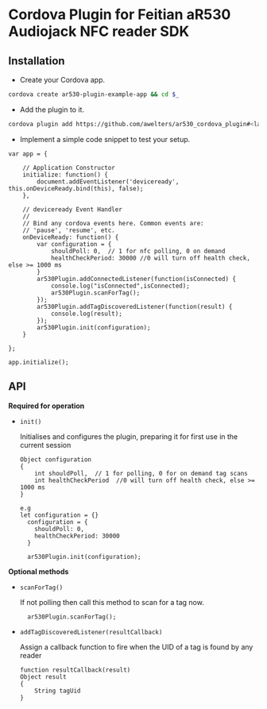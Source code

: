 # Cordova Plugin for Feitian aR530 Audiojack NFC reader SDK

## Installation

- Create your Cordova app.

```bash
cordova create ar530-plugin-example-app && cd $_
```

- Add the plugin to it.

```bash
cordova plugin add https://github.com/awelters/ar530_cordova_plugin#<latest-commit-code>
```

- Implement a simple code snippet to test your setup.

```
var app = {

    // Application Constructor
    initialize: function() {
        document.addEventListener('deviceready', this.onDeviceReady.bind(this), false);
    },

    // deviceready Event Handler
    //
    // Bind any cordova events here. Common events are:
    // 'pause', 'resume', etc.
    onDeviceReady: function() {
        var configuration = {
            shouldPoll: 0,  // 1 for nfc polling, 0 on demand
            healthCheckPeriod: 30000 //0 will turn off health check, else >= 1000 ms
        }
        ar530Plugin.addConnectedListener(function(isConnected) {
            console.log("isConnected",isConnected);
            ar530Plugin.scanForTag();
        });
        ar530Plugin.addTagDiscoveredListener(function(result) {
            console.log(result);
        });
        ar530Plugin.init(configuration);
    }

};

app.initialize();
```

## API

**Required for operation**

* `init()`

	Initialises and configures the plugin, preparing it for first use in the current session

    ```
    Object configuration
    {
        int shouldPoll,  // 1 for polling, 0 for on demand tag scans
        int healthCheckPeriod  //0 will turn off health check, else >= 1000 ms
    }

    e.g
    let configuration = {}
      configuration = {
        shouldPoll: 0,
        healthCheckPeriod: 30000
      }

      ar530Plugin.init(configuration);
    ```

**Optional methods**

* `scanForTag()`

	If not polling then call this method to scan for a tag now.

	```
      ar530Plugin.scanForTag();
	```

* `addTagDiscoveredListener(resultCallback)`

	Assign a callback function to fire when the UID of a tag is found by any reader

	```
	function resultCallback(result)
	Object result
	{
		String tagUid
	}
	```